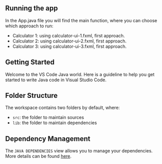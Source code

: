 ## Running the app

In the App.java file you will find the main function, where you can choose which approach to run:
  - Calculator 1: using calculator-ui-1.fxml, first approach.
  - Calculator 2: using calculator-ui-2.fxml, first approach.
  - Calculator 3: using calculator-ui-3.fxml, first approach.

## Getting Started

Welcome to the VS Code Java world. Here is a guideline to help you get started to write Java code in Visual Studio Code.

## Folder Structure

The workspace contains two folders by default, where:

- `src`: the folder to maintain sources
- `lib`: the folder to maintain dependencies

## Dependency Management

The `JAVA DEPENDENCIES` view allows you to manage your dependencies. More details can be found [here](https://github.com/microsoft/vscode-java-pack/blob/master/release-notes/v0.9.0.md#work-with-jar-files-directly).
